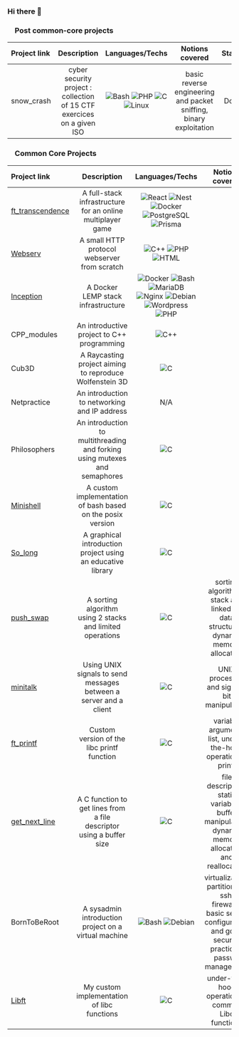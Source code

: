 ### Hi there 👋
  
  <h3>&emsp;Post common-core projects</h3>
  
  | Project link | Description |  Languages/Techs | Notions covered | Status |
  | :- | :-: | :-: | :-: | :-: |
  | snow_crash | cyber security project : collection of 15 CTF exercices on a given ISO | <img alt="Bash" src="https://img.shields.io/badge/Bash-121011.svg?logo=gnu-bash&logoColor=white"> <img alt="PHP" src="https://img.shields.io/badge/PHP-777BB4.svg?logo=php&logoColor=white"> <img alt="C" src="https://custom-icon-badges.demolab.com/badge/C-03599C.svg?logo=c-in-hexagon&logoColor=white"> <img alt="Linux" src="https://img.shields.io/badge/Linux-FCC624?logo=linux&logoColor=black"/> | basic reverse engineering and packet sniffing, binary exploitation | Done |

  <h3>&emsp;Common Core Projects</h3>
  
  | Project link | Description |  Languages/Techs | Notions covered |
  | :- | :-: | :-: | :-: |
  | <a href="https://github.com/GSantoine/transcendence.git">ft_transcendence</a> | A full-stack infrastructure for an online multiplayer game | <img alt="React" src="https://img.shields.io/badge/React-20232a.svg?logo=react&logoColor=%2361DAFB"> <img alt="Nest" src="https://img.shields.io/badge/nestjs-%23E0234E.svg?logo=nestjs&logoColor=white"> <img alt="Docker" src="https://img.shields.io/badge/docker-%230db7ed.svg?logo=docker&logoColor=white"> <img alt="PostgreSQL" src ="https://img.shields.io/badge/PostgreSQL-316192.svg?logo=postgresql&logoColor=white"> <img alt="Prisma" src="https://img.shields.io/badge/Prisma-3982CE?logo=Prisma&logoColor=white"> |  |
  | <a href="https://github.com/GSantoine/webserv.git">Webserv</a> | A small HTTP protocol webserver from scratch | <img alt="C++" src="https://custom-icon-badges.demolab.com/badge/C++-9C033A.svg?logo=cpp2&logoColor=white"> <img alt="PHP" src="https://img.shields.io/badge/PHP-777BB4.svg?logo=php&logoColor=white"> <img alt="HTML" src="https://img.shields.io/badge/HTML-E34F26.svg?logo=html5&logoColor=white"> |  |
  | <a href="https://github.com/GSantoine/inception.git">Inception</a> | A Docker LEMP stack infrastructure | <img alt="Docker" src="https://img.shields.io/badge/docker-%230db7ed.svg?logo=docker&logoColor=white"> <img alt="Bash" src="https://img.shields.io/badge/Bash-121011.svg?logo=gnu-bash&logoColor=white"> <img alt="MariaDB" src="https://img.shields.io/badge/MariaDB-003545?logo=mariadb&logoColor=white"> <img alt="Nginx" src="https://img.shields.io/badge/nginx-%23009639.svg?logo=nginx&logoColor=white"> <img alt="Debian" src="https://img.shields.io/badge/Debian-D70A53?logo=debian&logoColor=white"> <img alt="Wordpress" src="https://img.shields.io/badge/WordPress-%23117AC9.svg?logo=WordPress&logoColor=white"> <img alt="PHP" src="https://img.shields.io/badge/PHP-777BB4.svg?logo=php&logoColor=white"> |  |
  | CPP_modules | An introductive project to C++ programming | <img alt="C++" src="https://custom-icon-badges.demolab.com/badge/C++-9C033A.svg?logo=cpp2&logoColor=white"> |  |
  | Cub3D | A Raycasting project aiming to reproduce Wolfenstein 3D | <img alt="C" src="https://custom-icon-badges.demolab.com/badge/C-03599C.svg?logo=c-in-hexagon&logoColor=white"> |  |
  | Netpractice | An introduction to networking and IP address | N/A |  |
  | Philosophers | An introduction to multithreading and forking using mutexes and semaphores | <img alt="C" src="https://custom-icon-badges.demolab.com/badge/C-03599C.svg?logo=c-in-hexagon&logoColor=white"> |  |
  | <a href="https://github.com/GSantoine/minishell.git">Minishell</a> | A custom implementation of bash based on the posix version | <img alt="C" src="https://custom-icon-badges.demolab.com/badge/C-03599C.svg?logo=c-in-hexagon&logoColor=white"> |  |
  | <a href="">So_long</a> | A graphical introduction project using an educative library | <img alt="C" src="https://custom-icon-badges.demolab.com/badge/C-03599C.svg?logo=c-in-hexagon&logoColor=white"> |  |
  | <a href="https://github.com/GSantoine/push_swap">push_swap</a> | A sorting algorithm using 2 stacks and limited operations | <img alt="C" src="https://custom-icon-badges.demolab.com/badge/C-03599C.svg?logo=c-in-hexagon&logoColor=white"> | sorting algorithms, stack and linked list data structures, dynamic memory allocation |
  | <a href="https://github.com/GSantoine/minitalk">minitalk</a> | Using UNIX signals to send messages between a server and a client | <img alt="C" src="https://custom-icon-badges.demolab.com/badge/C-03599C.svg?logo=c-in-hexagon&logoColor=white"> | UNIX processes and signals, bit manipulation |
  | <a href="https://github.com/GSantoine/ft_printf">ft_printf</a> | Custom version of the libc printf function | <img alt="C" src="https://custom-icon-badges.demolab.com/badge/C-03599C.svg?logo=c-in-hexagon&logoColor=white"> | variable arguments list, under-the-hood operation of printf |
  | <a href="https://github.com/GSantoine/get_next_line">get_next_line</a> | A C function to get lines from a file descriptor using a buffer size | <img alt="C" src="https://custom-icon-badges.demolab.com/badge/C-03599C.svg?logo=c-in-hexagon&logoColor=white"> | file descriptors, static variables, buffer manipulation, dynamic memory allocation and reallocation |w
  | BornToBeRoot | A sysadmin introduction project on a virtual machine | <img alt="Bash" src="https://img.shields.io/badge/Bash-121011.svg?logo=gnu-bash&logoColor=white"> <img alt="Debian" src="https://img.shields.io/badge/Debian-D70A53?logo=debian&logoColor=white"> | virtualization, partitioning, ssh, firewalls, basic server configuration and good security practices, passwd management |
  | <a href="https://github.com/GSantoine/libft">Libft</a> | My custom implementation of libc functions | <img alt="C" src="https://custom-icon-badges.demolab.com/badge/C-03599C.svg?logo=c-in-hexagon&logoColor=white"> | under-the-hood operation of common Libc functions |

<!--
**GSantoine/GSantoine** is a ✨ _special_ ✨ repository because its `README.md` (this file) appears on your GitHub profile.

Here are some ideas to get you started:

- 🔭 I’m currently working on ...
- 🌱 I’m currently learning ...
- 👯 I’m looking to collaborate on ...
- 🤔 I’m looking for help with ...
- 💬 Ask me about ...
- 📫 How to reach me: ...
- 😄 Pronouns: ...
- ⚡ Fun fact: ...
-->
